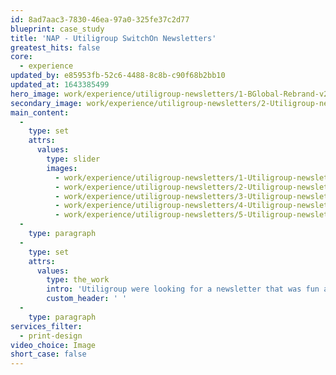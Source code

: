 ```yaml
---
id: 8ad7aac3-7830-46ea-97a0-325fe37c2d77
blueprint: case_study
title: 'NAP - Utiligroup SwitchOn Newsletters'
greatest_hits: false
core:
  - experience
updated_by: e85953fb-52c6-4488-8c8b-c90f68b2bb10
updated_at: 1643385499
hero_image: work/experience/utiligroup-newsletters/1-BGlobal-Rebrand-v2.jpg
secondary_image: work/experience/utiligroup-newsletters/2-Utiligroup-newsletter-2014-v2-1.jpg
main_content:
  -
    type: set
    attrs:
      values:
        type: slider
        images:
          - work/experience/utiligroup-newsletters/1-Utiligroup-newsletter-2014-v2.jpg
          - work/experience/utiligroup-newsletters/2-Utiligroup-newsletters-14.jpg
          - work/experience/utiligroup-newsletters/3-Utiligroup-newsletters-14.jpg
          - work/experience/utiligroup-newsletters/4-Utiligroup-newsletters-14.jpg
          - work/experience/utiligroup-newsletters/5-Utiligroup-newsletters-14.jpg
  -
    type: paragraph
  -
    type: set
    attrs:
      values:
        type: the_work
        intro: 'Utiligroup were looking for a newsletter that was fun and informative for both their clients and their employees. They wanted a different approach to tie in with a sporting event around the time the newsletter was due to come out. And so ‘SwitchedOn’ was born. Although the news is serious, they wanted the delivery of that news to be a bit more light-hearted, and our range of newsletters have done just that.'
        custom_header: ' '
  -
    type: paragraph
services_filter:
  - print-design
video_choice: Image
short_case: false
---
```

